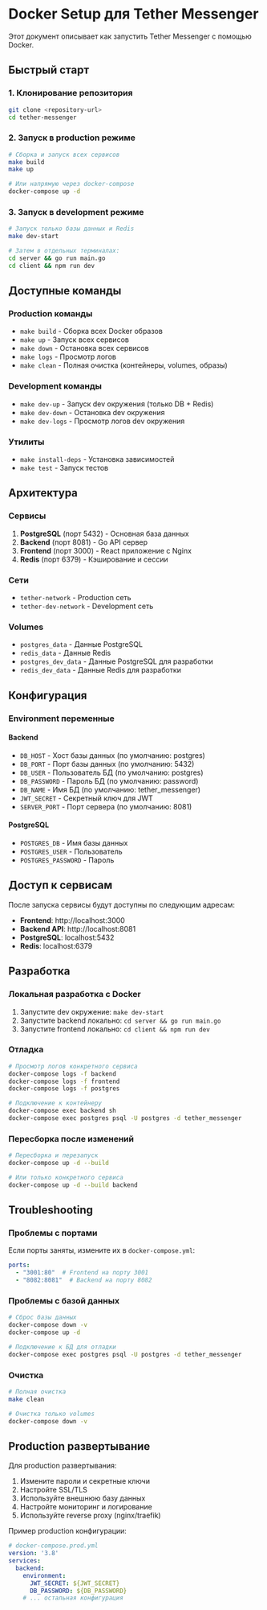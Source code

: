 # Docker Setup для Tether Messenger

Этот документ описывает как запустить Tether Messenger с помощью Docker.

## Быстрый старт

### 1. Клонирование репозитория
```bash
git clone <repository-url>
cd tether-messenger
```

### 2. Запуск в production режиме
```bash
# Сборка и запуск всех сервисов
make build
make up

# Или напрямую через docker-compose
docker-compose up -d
```

### 3. Запуск в development режиме
```bash
# Запуск только базы данных и Redis
make dev-start

# Затем в отдельных терминалах:
cd server && go run main.go
cd client && npm run dev
```

## Доступные команды

### Production команды
- `make build` - Сборка всех Docker образов
- `make up` - Запуск всех сервисов
- `make down` - Остановка всех сервисов
- `make logs` - Просмотр логов
- `make clean` - Полная очистка (контейнеры, volumes, образы)

### Development команды
- `make dev-up` - Запуск dev окружения (только DB + Redis)
- `make dev-down` - Остановка dev окружения
- `make dev-logs` - Просмотр логов dev окружения

### Утилиты
- `make install-deps` - Установка зависимостей
- `make test` - Запуск тестов

## Архитектура

### Сервисы
1. **PostgreSQL** (порт 5432) - Основная база данных
2. **Backend** (порт 8081) - Go API сервер
3. **Frontend** (порт 3000) - React приложение с Nginx
4. **Redis** (порт 6379) - Кэширование и сессии

### Сети
- `tether-network` - Production сеть
- `tether-dev-network` - Development сеть

### Volumes
- `postgres_data` - Данные PostgreSQL
- `redis_data` - Данные Redis
- `postgres_dev_data` - Данные PostgreSQL для разработки
- `redis_dev_data` - Данные Redis для разработки

## Конфигурация

### Environment переменные

#### Backend
- `DB_HOST` - Хост базы данных (по умолчанию: postgres)
- `DB_PORT` - Порт базы данных (по умолчанию: 5432)
- `DB_USER` - Пользователь БД (по умолчанию: postgres)
- `DB_PASSWORD` - Пароль БД (по умолчанию: password)
- `DB_NAME` - Имя БД (по умолчанию: tether_messenger)
- `JWT_SECRET` - Секретный ключ для JWT
- `SERVER_PORT` - Порт сервера (по умолчанию: 8081)

#### PostgreSQL
- `POSTGRES_DB` - Имя базы данных
- `POSTGRES_USER` - Пользователь
- `POSTGRES_PASSWORD` - Пароль

## Доступ к сервисам

После запуска сервисы будут доступны по следующим адресам:

- **Frontend**: http://localhost:3000
- **Backend API**: http://localhost:8081
- **PostgreSQL**: localhost:5432
- **Redis**: localhost:6379

## Разработка

### Локальная разработка с Docker
1. Запустите dev окружение: `make dev-start`
2. Запустите backend локально: `cd server && go run main.go`
3. Запустите frontend локально: `cd client && npm run dev`

### Отладка
```bash
# Просмотр логов конкретного сервиса
docker-compose logs -f backend
docker-compose logs -f frontend
docker-compose logs -f postgres

# Подключение к контейнеру
docker-compose exec backend sh
docker-compose exec postgres psql -U postgres -d tether_messenger
```

### Пересборка после изменений
```bash
# Пересборка и перезапуск
docker-compose up -d --build

# Или только конкретного сервиса
docker-compose up -d --build backend
```

## Troubleshooting

### Проблемы с портами
Если порты заняты, измените их в `docker-compose.yml`:
```yaml
ports:
  - "3001:80"  # Frontend на порту 3001
  - "8082:8081"  # Backend на порту 8082
```

### Проблемы с базой данных
```bash
# Сброс базы данных
docker-compose down -v
docker-compose up -d

# Подключение к БД для отладки
docker-compose exec postgres psql -U postgres -d tether_messenger
```

### Очистка
```bash
# Полная очистка
make clean

# Очистка только volumes
docker-compose down -v
```

## Production развертывание

Для production развертывания:

1. Измените пароли и секретные ключи
2. Настройте SSL/TLS
3. Используйте внешнюю базу данных
4. Настройте мониторинг и логирование
5. Используйте reverse proxy (nginx/traefik)

Пример production конфигурации:
```yaml
# docker-compose.prod.yml
version: '3.8'
services:
  backend:
    environment:
      JWT_SECRET: ${JWT_SECRET}
      DB_PASSWORD: ${DB_PASSWORD}
    # ... остальная конфигурация
```
